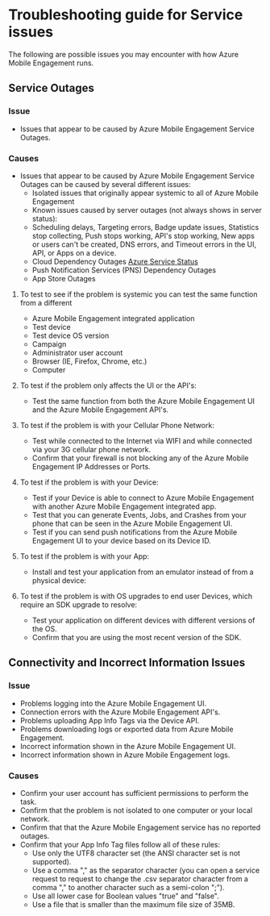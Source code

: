 <properties 
   pageTitle="Azure Mobile Engagement Troubleshooting Guide - Service" 
   description="Troubleshooting Guides for Azure Mobile Engagement" 
   services="mobile-engagement" 
   documentationCenter="" 
   authors="piyushjo" 
   manager="dwrede" 
   editor=""/>

<tags
   ms.service="mobile-engagement"
   ms.devlang="na"
   ms.topic="article"
   ms.tgt_pltfrm="mobile-multiple"
   ms.workload="mobile" 
   ms.date="02/29/2016"
   ms.author="piyushjo"/>

# Troubleshooting guide for Service issues

The following are possible issues you may encounter with how Azure Mobile Engagement runs.

## Service Outages

### Issue
- Issues that appear to be caused by Azure Mobile Engagement Service Outages.

### Causes
- Issues that appear to be caused by Azure Mobile Engagement Service Outages can be caused by several different issues:
    - Isolated issues that originally appear systemic to all of Azure Mobile Engagement
    - Known issues caused by server outages (not always shows in server status):
	- Scheduling delays, Targeting errors, Badge update issues, Statistics stop collecting, Push stops working, API's stop working, New apps or users can't be created, DNS errors, and Timeout errors in the UI, API, or Apps on a device.
    - Cloud Dependency Outages
[Azure Service Status](http://status.azure.com/)
    - Push Notification Services (PNS) Dependency Outages
    - App Store Outages

1) To test to see if the problem is systemic you can test the same function from a different
   
   - Azure Mobile Engagement integrated application
   - Test device
   - Test device OS version
   - Campaign
   - Administrator user account
   - Browser (IE, Firefox, Chrome, etc.)
   - Computer

2) To test if the problem only affects the UI or the API's:

   - Test the same function from both the Azure Mobile Engagement UI and the Azure Mobile Engagement API's.

3) To test if the problem is with your Cellular Phone Network:

   - Test while connected to the Internet via WIFI and while connected via your 3G cellular phone network.
   - Confirm that your firewall is not blocking any of the Azure Mobile Engagement IP Addresses or Ports.

4) To test if the problem is with your Device:

   - Test if your Device is able to connect to Azure Mobile Engagement with another Azure Mobile Engagement integrated app.
   - Test that you can generate Events, Jobs, and Crashes from your phone that can be seen in the Azure Mobile Engagement UI. 
   - Test if you can send push notifications from the Azure Mobile Engagement UI to your device based on its Device ID. 

5) To test if the problem is with your App:

   - Install and test your application from an emulator instead of from a physical device:
   
6) To test if the problem is with OS upgrades to end user Devices, which require an SDK upgrade to resolve:

   - Test your application on different devices with different versions of the OS.
   - Confirm that you are using the most recent version of the SDK.
 
## Connectivity and Incorrect Information Issues

### Issue
- Problems logging into the Azure Mobile Engagement UI.
- Connection errors with the Azure Mobile Engagement API's.
- Problems uploading App Info Tags via the Device API.
- Problems downloading logs or exported data from Azure Mobile Engagement.
- Incorrect information shown in the Azure Mobile Engagement UI.
- Incorrect information shown in Azure Mobile Engagement logs.

### Causes
* Confirm your user account has sufficient permissions to perform the task.
* Confirm that the problem is not isolated to one computer or your local network.
* Confirm that that the Azure Mobile Engagement service has no reported outages.
* Confirm that your App Info Tag files follow all of these rules:
	- Use only the UTF8 character set (the ANSI character set is not supported).
    - Use a comma "," as the separator character (you can open a service request to request to change the .csv separator character from a comma "," to another character such as a semi-colon ";").
    - Use all lower case for Boolean values "true" and "false".
    - Use a file that is smaller than the maximum file size of 35MB.
 